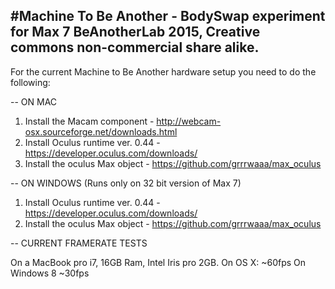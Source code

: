 #Machine To Be Another - BodySwap experiment for Max 7
BeAnotherLab 2015, Creative commons non-commercial share alike.
--

For the current Machine to Be Another hardware setup you need to do the following:

--
ON MAC

1. Install the Macam component - http://webcam-osx.sourceforge.net/downloads.html
2. Install Oculus runtime ver. 0.44 - https://developer.oculus.com/downloads/
3. Install the oculus Max object - https://github.com/grrrwaaa/max_oculus

--
ON WINDOWS
(Runs only on 32 bit version of Max 7)

1. Install Oculus runtime ver. 0.44 - https://developer.oculus.com/downloads/
2. Install the oculus Max object - https://github.com/grrrwaaa/max_oculus

--
CURRENT FRAMERATE TESTS

On a MacBook pro i7, 16GB Ram, Intel Iris pro 2GB.
  On OS X: ~60fps
  On Windows 8 ~30fps
